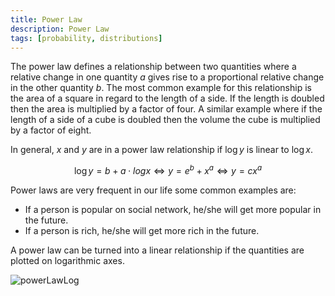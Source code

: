```yaml
---
title: Power Law
description: Power Law
tags: [probability, distributions]
---
```




<!--- WARNING: THIS FILE WAS AUTOGENERATED! DO NOT EDIT! Instead, edit the notebook w/the location & name as this file.-->

The power law defines a relationship between two quantities where a relative change in one quantity $a$ gives rise to a proportional relative change in the other quantity $b$. The most common example for this relationship is the area of a square in regard to the length of a side. If the length is doubled then the area is multiplied by a factor of four. A similar example where if the length of a side of a cube is doubled then the volume the cube is multiplied by a factor of eight.

In general, $x$ and $y$ are in a power law relationship if $\log{y}$ is linear to $\log{x}$.

$$\log{y} = b + a \cdot log{x} \Leftrightarrow y = e^b + x^a \Leftrightarrow y = cx^a$$

Power laws are very frequent in our life some common examples are:

- If a person is popular on social network, he/she will get more popular in the future.
- If a person is rich, he/she will get more rich in the future.

A power law can be turned into a linear relationship if the quantities are plotted on logarithmic axes.

![powerLawLog](/img/programming/powerLawLog.png)


